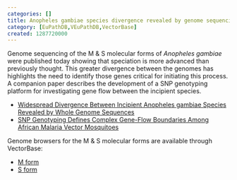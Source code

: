 ```yaml
---
categories: []
title: Anopheles gambiae species divergence revealed by genome sequencing
category: [EuPathDB,VEuPathDB,VectorBase]
created: 1287720000
---
```

Genome sequencing of the M & S molecular forms of <i>Anopheles gambiae</i> were published today showing that speciation is more advanced than previously thought. This greater divergence between the genomes has highlights the need to identify those genes critical for initiating this process. A companion paper describes the development of a SNP genotyping platform for investigating gene flow between the incipient species.
<ul>
<li><a href="http://www.sciencemag.org/cgi/content/abstract/330/6003/512">Widespread Divergence Between Incipient Anopheles gambiae Species Revealed by Whole Genome Sequences</a>
<li><a href="http://www.sciencemag.org/cgi/content/abstract/330/6003/514">SNP Genotyping Defines Complex Gene-Flow Boundaries Among African Malaria Vector Mosquitoes</a>
</ul>
Genome browsers for the M &amp; S molecular forms are available through VectorBase:
<ul>
<li><a href="http://www.vectorbase.org/Anopheles_gambiaeM/Info/Index">M form</a>
<li><a href="http://www.vectorbase.org/Anopheles_gambiaeS/Info/Index">S form</a>
</ul>
